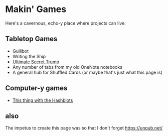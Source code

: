 # Makin' Games

Here's a cavernous, echo-y place where projects can live:

## Tabletop Games

- Gullibot
- Writing the Ship
- [Ultimate Secret Trump](be41a368-ece7-4e79-a3cf-dbfbb6fd4939.md)
- Any number of tabs from my old OneNote notebooks
- A general hub for Shuffled Cards (or maybe that's just what this page is)

## Computer-y games

- [This thing with the Hashblots](70c6cf0c-360c-4f59-959a-663ed81b4751.md)

## also

The impetus to create this page was so that I don't forget https://unpub.net/
